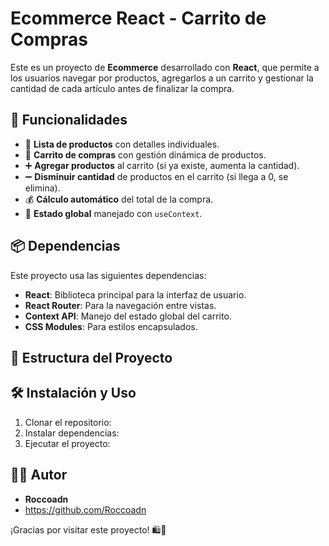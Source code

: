 # Ecommerce React - Carrito de Compras

Este es un proyecto de **Ecommerce** desarrollado con **React**, que permite a los usuarios navegar por productos, agregarlos a un carrito y gestionar la cantidad de cada artículo antes de finalizar la compra.

## 🚀 Funcionalidades

- 📌 **Lista de productos** con detalles individuales.
- 🛒 **Carrito de compras** con gestión dinámica de productos.
- ➕ **Agregar productos** al carrito (si ya existe, aumenta la cantidad).
- ➖ **Disminuir cantidad** de productos en el carrito (si llega a 0, se elimina).
- 💰 **Cálculo automático** del total de la compra.
- 🔄 **Estado global** manejado con `useContext`.

## 📦 Dependencias

Este proyecto usa las siguientes dependencias:

- **React**: Biblioteca principal para la interfaz de usuario.
- **React Router**: Para la navegación entre vistas.
- **Context API**: Manejo del estado global del carrito.
- **CSS Modules**: Para estilos encapsulados.

## 📂 Estructura del Proyecto

## 🛠 Instalación y Uso

1. Clonar el repositorio:
2. Instalar dependencias:
3. Ejecutar el proyecto:

## 👨‍💻 Autor

- **Roccoadn**
- https://github.com/Roccoadn

¡Gracias por visitar este proyecto! 🛍️🚀
